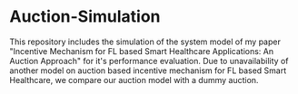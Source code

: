 # Auction-Simulation
This repository includes the simulation of the system model of my paper "Incentive Mechanism for FL based Smart
Healthcare Applications: An Auction Approach" for it's performance evaluation. Due to unavailability of another model on auction based incentive mechanism for FL based Smart Healthcare, we compare our auction model with a dummy auction. 
